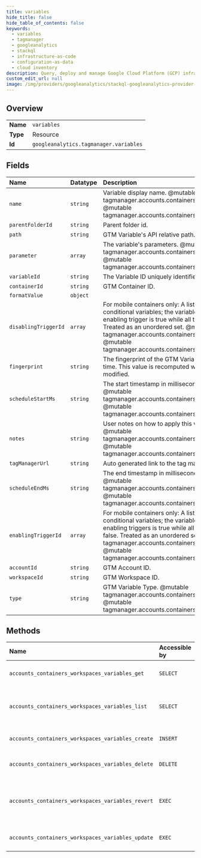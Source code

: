 ```yaml
---
title: variables
hide_title: false
hide_table_of_contents: false
keywords:
  - variables
  - tagmanager
  - googleanalytics    
  - stackql
  - infrastructure-as-code
  - configuration-as-data
  - cloud inventory
description: Query, deploy and manage Google Cloud Platform (GCP) infrastructure and resources using SQL
custom_edit_url: null
image: /img/providers/googleanalytics/stackql-googleanalytics-provider-featured-image.png
---
```

  
    

## Overview
<table><tbody>
<tr><td><b>Name</b></td><td><code>variables</code></td></tr>
<tr><td><b>Type</b></td><td>Resource</td></tr>
<tr><td><b>Id</b></td><td><code>googleanalytics.tagmanager.variables</code></td></tr>
</tbody></table>

## Fields
| Name | Datatype | Description |
|:-----|:---------|:------------|
| `name` | `string` | Variable display name. @mutable tagmanager.accounts.containers.workspaces.variables.create @mutable tagmanager.accounts.containers.workspaces.variables.update |
| `parentFolderId` | `string` | Parent folder id. |
| `path` | `string` | GTM Variable's API relative path. |
| `parameter` | `array` | The variable's parameters. @mutable tagmanager.accounts.containers.workspaces.variables.create @mutable tagmanager.accounts.containers.workspaces.variables.update |
| `variableId` | `string` | The Variable ID uniquely identifies the GTM Variable. |
| `containerId` | `string` | GTM Container ID. |
| `formatValue` | `object` |  |
| `disablingTriggerId` | `array` | For mobile containers only: A list of trigger IDs for disabling conditional variables; the variable is enabled if one of the enabling trigger is true while all the disabling trigger are false. Treated as an unordered set. @mutable tagmanager.accounts.containers.workspaces.variables.create @mutable tagmanager.accounts.containers.workspaces.variables.update |
| `fingerprint` | `string` | The fingerprint of the GTM Variable as computed at storage time. This value is recomputed whenever the variable is modified. |
| `scheduleStartMs` | `string` | The start timestamp in milliseconds to schedule a variable. @mutable tagmanager.accounts.containers.workspaces.variables.create @mutable tagmanager.accounts.containers.workspaces.variables.update |
| `notes` | `string` | User notes on how to apply this variable in the container. @mutable tagmanager.accounts.containers.workspaces.variables.create @mutable tagmanager.accounts.containers.workspaces.variables.update |
| `tagManagerUrl` | `string` | Auto generated link to the tag manager UI |
| `scheduleEndMs` | `string` | The end timestamp in milliseconds to schedule a variable. @mutable tagmanager.accounts.containers.workspaces.variables.create @mutable tagmanager.accounts.containers.workspaces.variables.update |
| `enablingTriggerId` | `array` | For mobile containers only: A list of trigger IDs for enabling conditional variables; the variable is enabled if one of the enabling triggers is true while all the disabling triggers are false. Treated as an unordered set. @mutable tagmanager.accounts.containers.workspaces.variables.create @mutable tagmanager.accounts.containers.workspaces.variables.update |
| `accountId` | `string` | GTM Account ID. |
| `workspaceId` | `string` | GTM Workspace ID. |
| `type` | `string` | GTM Variable Type. @mutable tagmanager.accounts.containers.workspaces.variables.create @mutable tagmanager.accounts.containers.workspaces.variables.update |
## Methods
| Name | Accessible by | Required Params | Description |
|:-----|:--------------|:----------------|:------------|
| `accounts_containers_workspaces_variables_get` | `SELECT` | `accountsId, containersId, variablesId, workspacesId` | Gets a GTM Variable. |
| `accounts_containers_workspaces_variables_list` | `SELECT` | `accountsId, containersId, workspacesId` | Lists all GTM Variables of a Container. |
| `accounts_containers_workspaces_variables_create` | `INSERT` | `accountsId, containersId, workspacesId` | Creates a GTM Variable. |
| `accounts_containers_workspaces_variables_delete` | `DELETE` | `accountsId, containersId, variablesId, workspacesId` | Deletes a GTM Variable. |
| `accounts_containers_workspaces_variables_revert` | `EXEC` | `accountsId, containersId, variablesId, workspacesId` | Reverts changes to a GTM Variable in a GTM Workspace. |
| `accounts_containers_workspaces_variables_update` | `EXEC` | `accountsId, containersId, variablesId, workspacesId` | Updates a GTM Variable. |
